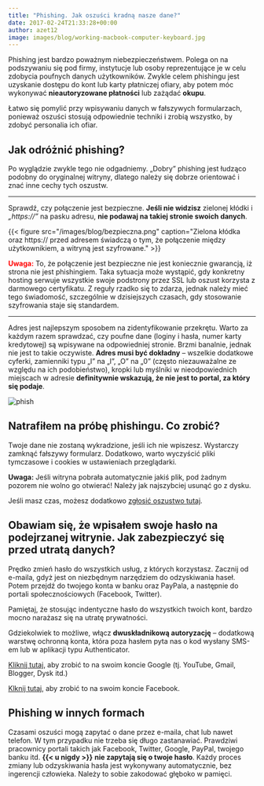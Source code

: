 ```yaml
---
title: "Phishing. Jak oszuści kradną nasze dane?"
date: 2017-02-24T21:33:28+00:00
author: azet12
image: images/blog/working-macbook-computer-keyboard.jpg
---
```


Phishing jest bardzo poważnym niebezpieczeństwem. Polega on na podszywaniu się pod firmy, instytucje lub osoby reprezentujące je w celu zdobycia poufnych danych użytkowników. Zwykle celem phishingu jest uzyskanie dostępu do kont lub karty płatniczej ofiary, aby potem móc wykonywać **nieautoryzowane płatności** lub zażądać **okupu**.

Łatwo się pomylić przy wpisywaniu danych w fałszywych formularzach, ponieważ oszuści stosują odpowiednie techniki i zrobią wszystko, by zdobyć personalia ich ofiar.

Jak odróżnić phishing?
----------------------

Po wyglądzie zwykle tego nie odgadniemy. „Dobry” phishing jest łudząco podobny do oryginalnej witryny, dlatego należy się dobrze orientować i znać inne cechy tych oszustw.

* * *

Sprawdź, czy połączenie jest bezpieczne. **Jeśli nie widzisz** zielonej kłódki i *„https://”* na pasku adresu, **nie podawaj na takiej stronie swoich danych**.

{{< figure src="/images/blog/bezpieczna.png" caption="Zielona kłódka oraz https:// przed adresem świadczą o tym, że połączenie między użytkownikiem, a witryną jest szyfrowane." >}}


<span style="color:#ff0000;">**Uwaga:**</span> To, że połączenie jest bezpieczne nie jest koniecznie gwarancją, iż strona nie jest phishingiem. Taka sytuacja może wystąpić, gdy konkretny hosting serwuje wszystkie swoje podstrony przez SSL lub oszust korzysta z darmowego certyfikatu. Z reguły rzadko się to zdarza, jednak należy mieć tego świadomość, szczególnie w dzisiejszych czasach, gdy stosowanie szyfrowania staje się standardem.

* * *

Adres jest najlepszym sposobem na zidentyfikowanie przekrętu. Warto za każdym razem sprawdzać, czy poufne dane (loginy i hasła, numer karty kredytowej) są wpisywane na odpowiedniej stronie. Brzmi banalnie, jednak nie jest to takie oczywiste. **Adres musi być dokładny** – wszelkie dodatkowe cyferki, zamienniki typu „I” na „l”, „O” na „0” (często niezauważalne ze względu na ich podobieństwo), kropki lub myślniki w nieodpowiednich miejscach w adresie **definitywnie wskazują, że nie jest to portal, za który się podaje**.


![phish](/images/blog/phish1.png)

Natrafiłem na próbę phishingu. Co zrobić?
-----------------------------------------------------------------------------------------------------------------

Twoje dane nie zostaną wykradzione, jeśli ich nie wpiszesz. Wystarczy zamknąć fałszywy formularz. Dodatkowo, warto wyczyścić pliki tymczasowe i cookies w ustawieniach przeglądarki.

**Uwaga:** Jeśli witryna pobrała automatycznie jakiś plik, pod żadnym pozorem nie wolno go otwierać! Należy jak najszybciej usunąć go z dysku.

Jeśli masz czas, możesz dodatkowo [zgłosić oszustwo tutaj](https://kadantiscam.netlify.com#contact).

Obawiam się, że wpisałem swoje hasło na podejrzanej witrynie. Jak zabezpieczyć się przed utratą danych?
-------------------------------------------------------------------------------------------------------

Prędko zmień hasło do wszystkich usług, z których korzystasz. Zacznij od e-maila, gdyż jest on niezbędnym narzędziem do odzyskiwania haseł. Potem przejdź do twojego konta w banku oraz PayPala, a następnie do portali społecznościowych (Facebook, Twitter).

Pamiętaj, że stosując indentyczne hasło do wszystkich twoich kont, bardzo mocno narażasz się na utratę prywatności.

Gdziekolwiek to możliwe, włącz **dwuskładnikową autoryzację** – dodatkową warstwę ochronną konta, która poza hasłem pyta nas o kod wysłany SMS-em lub w aplikacji typu Authenticator.

[Kliknij tutaj](https://www.google.com/intl/pl/landing/2step/), aby zrobić to na swoim koncie Google (tj. YouTube, Gmail, Blogger, Dysk itd.)

[Klknij tutaj](https://www.facebook.com/help/148233965247823), aby zrobić to na swoim koncie Facebook.

Phishing w innych formach
-------------------------

Czasami oszuści mogą zapytać o dane przez e-maila, chat lub nawet telefon. W tym przypadku nie trzeba się długo zastanawiać. Prawdziwi pracownicy portali takich jak Facebook, Twitter, Google, PayPal, twojego banku itd. **{{< u nigdy >}}** **nie zapytają się o twoje hasło**. Każdy proces zmiany lub odzyskiwania hasła jest wykonywany automatycznie, bez ingerencji człowieka. Należy to sobie zakodować głęboko w pamięci.


